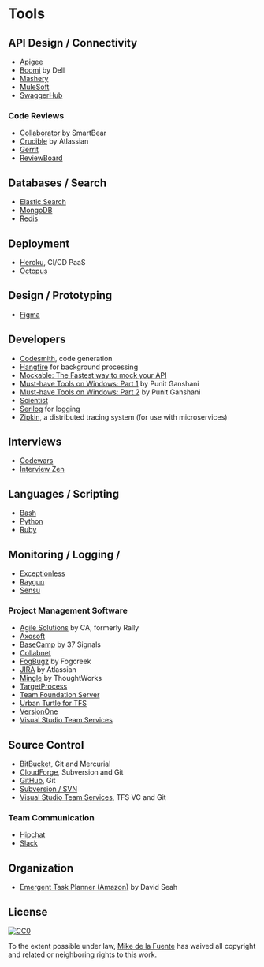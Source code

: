 # Tools
## API Design / Connectivity
- [Apigee](https://www.apigee.com)
- [Boomi](https://boomi.com/) by Dell
- [Mashery](https://www.mashery.com)
- [MuleSoft](https://www.MuleSoft.com)
- [SwaggerHub](https://swaggerhub.com/)

### Code Reviews
- [Collaborator](https://smartbear.com/product/collaborator/overview/) by SmartBear
- [Crucible](https://www.atlassian.com/software/crucible) by Atlassian
- [Gerrit](https://www.gerritcodereview.com/)
- [ReviewBoard](https://www.reviewboard.org/)

## Databases / Search
- [Elastic Search](http://www.elasticsearch.org/)
- [MongoDB](http://www.mongodb.org/)
- [Redis](http://redis.io/)

## Deployment
- [Heroku](https://www.heroku.com/), CI/CD PaaS 
- [Octopus](http://octopusdeploy.com/)

## Design / Prototyping
- [Figma](https://www.figma.com/)

## Developers
- [Codesmith](http://www.codesmithtools.com/), code generation
- [Hangfire](http://hangfire.io/) for background processing
- [Mockable: The Fastest way to mock your API](https://www.mockable.io)
- [Must-have Tools on Windows: Part 1](http://www.ganshani.com/blog/2012/02/must-have-tools-on-windows-part-1-of-2/) by Punit Ganshani
- [Must-have Tools on Windows: Part 2](http://www.ganshani.com/blog/2012/03/must-have-tools-on-windows-part-2-of-2/) by Punit Ganshani
- [Scientist](https://githubengineering.com/scientist/)
- [Serilog](https://serilog.net/) for logging
- [Zipkin](http://zipkin.io/), a distributed tracing system (for use with microservices)

## Interviews
- [Codewars](https://www.codewars.com/)
- [Interview Zen](http://www.interviewzen.com)

## Languages / Scripting
- [Bash](http://ryanstutorials.net/linuxtutorial/)
- [Python](https://www.python.org/)
- [Ruby](https://www.ruby-lang.org/en/)

## Monitoring / Logging /
- [Exceptionless](http://www.exceptionless.com)
- [Raygun](http://raygun.io/)
- [Sensu](http://sensuapp.org/)

### Project Management Software
- [Agile Solutions](https://www.ca.com/us/products/agile-solutions.html) by CA, formerly Rally
- [Axosoft](https://www.axosoft.com/)
- [BaseCamp](https://basecamp.com/) by 37 Signals
- [Collabnet](https://www.collab.net/)
- [FogBugz](https://www.fogcreek.com/fogbugz/) by Fogcreek
- [JIRA](https://www.atlassian.com/software/jira) by Atlassian
- [Mingle](https://www.thoughtworks.com/mingle/) by ThoughtWorks
- [TargetProcess](https://www.targetprocess.com/)
- [Team Foundation Server](https://www.visualstudio.com/tfs/)
- [Urban Turtle for TFS](http://urbanturtle.com/en/)
- [VersionOne](https://www.versionone.com/)
- [Visual Studio Team Services](https://www.visualstudio.com/team-services/)

## Source Control
- [BitBucket](https://bitbucket.org/), Git and Mercurial
- [CloudForge](http://www.cloudforge.com/), Subversion and Git
- [GitHub](https://www.github.com), Git
- [Subversion / SVN](https://subversion.apache.org/)
- [Visual Studio Team Services](https://www.visualstudio.com/team-services/), TFS VC and Git

### Team Communication
- [Hipchat](http://www.hipchat.com)
- [Slack](http://www.slack.com)

## Organization
- [Emergent Task Planner (Amazon)](https://www.amazon.com/Emergent-Planner-3-Month-Notebook-5-8x8-5/dp/B00C7ZKELG) by David Seah

## License

[![CC0](https://mirrors.creativecommons.org/presskit/buttons/88x31/svg/cc-zero.svg)](https://creativecommons.org/publicdomain/zero/1.0/)

To the extent possible under law, [Mike de la Fuente](http://twitter.highfiveboom.com) has waived all copyright and related or neighboring rights to this work.